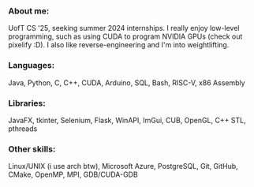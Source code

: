 ### About me:
UofT CS '25, seeking summer 2024 internships. I really enjoy low-level programming, such as using CUDA to program NVIDIA GPUs (check out pixelify :D). I also like reverse-engineering and I'm into weightlifting.
### Languages: 
Java, Python, C, C++, CUDA, Arduino, SQL, Bash, RISC-V, x86 Assembly
### Libraries: 
JavaFX, tkinter, Selenium, Flask, WinAPI, ImGui, CUB, OpenGL, C++ STL, pthreads
### Other skills: 
Linux/UNIX (i use arch btw), Microsoft Azure, PostgreSQL, Git, GitHub, CMake, OpenMP, MPI, GDB/CUDA-GDB


